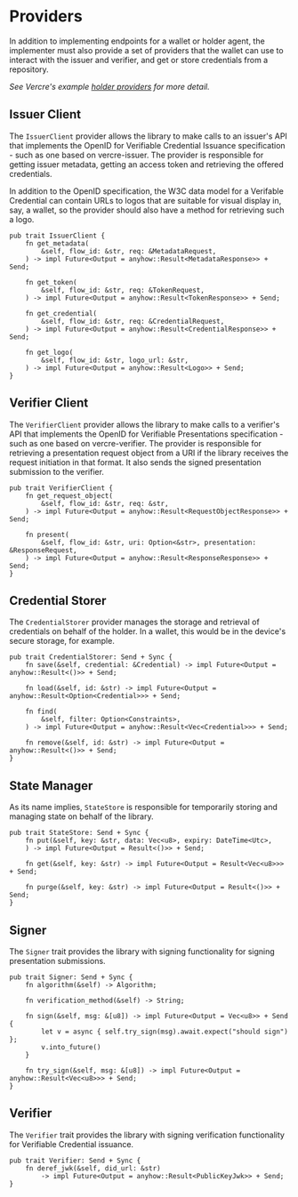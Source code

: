 # Providers

In addition to implementing endpoints for a wallet or holder agent, the implementer must also provide a set of providers that the wallet can use to interact with the issuer and verifier, and get or store credentials from a repository.

_See Vercre's example [holder providers](https://github.com/vercre/vercre/blob/main/examples/wallet/src-tauri/src/provider.rs) for more detail._

## Issuer Client

The `IssuerClient` provider allows the library to make calls to an issuer's API that implements the OpenID for Verifiable Credential Issuance specification - such as one based on vercre-issuer. The provider is responsible for getting issuer metadata, getting an access token and retrieving the offered credentials.

In addition to the OpenID specification, the W3C data model for a Verifable Credential can contain URLs to logos that are suitable for visual display in, say, a wallet, so the provider should also have a method for retrieving such a logo.

```rust,ignore
pub trait IssuerClient {
    fn get_metadata(
        &self, flow_id: &str, req: &MetadataRequest,
    ) -> impl Future<Output = anyhow::Result<MetadataResponse>> + Send;

    fn get_token(
        &self, flow_id: &str, req: &TokenRequest,
    ) -> impl Future<Output = anyhow::Result<TokenResponse>> + Send;

    fn get_credential(
        &self, flow_id: &str, req: &CredentialRequest,
    ) -> impl Future<Output = anyhow::Result<CredentialResponse>> + Send;

    fn get_logo(
        &self, flow_id: &str, logo_url: &str,
    ) -> impl Future<Output = anyhow::Result<Logo>> + Send;
}
```

## Verifier Client

The `VerifierClient` provider allows the library to make calls to a verifier's API that implements the OpenID for Verifiable Presentations specification - such as one based on vercre-verifier. The provider is responsible for retrieving a presentation request object from a URI if the library receives the request initiation in that format. It also sends the signed presentation submission to the verifier.

```rust,ignore
pub trait VerifierClient {
    fn get_request_object(
        &self, flow_id: &str, req: &str,
    ) -> impl Future<Output = anyhow::Result<RequestObjectResponse>> + Send;

    fn present(
        &self, flow_id: &str, uri: Option<&str>, presentation: &ResponseRequest,
    ) -> impl Future<Output = anyhow::Result<ResponseResponse>> + Send;
}
```

## Credential Storer

The `CredentialStorer` provider manages the storage and retrieval of credentials on behalf of the holder. In a wallet, this would be in the device's secure storage, for example.

```rust,ignore
pub trait CredentialStorer: Send + Sync {
    fn save(&self, credential: &Credential) -> impl Future<Output = anyhow::Result<()>> + Send;

    fn load(&self, id: &str) -> impl Future<Output = anyhow::Result<Option<Credential>>> + Send;

    fn find(
        &self, filter: Option<Constraints>,
    ) -> impl Future<Output = anyhow::Result<Vec<Credential>>> + Send;

    fn remove(&self, id: &str) -> impl Future<Output = anyhow::Result<()>> + Send;
}
```

## State Manager

As its name implies, `StateStore` is responsible for temporarily storing and managing state on behalf of the library.

```rust,ignore
pub trait StateStore: Send + Sync {
    fn put(&self, key: &str, data: Vec<u8>, expiry: DateTime<Utc>,
    ) -> impl Future<Output = Result<()>> + Send;

    fn get(&self, key: &str) -> impl Future<Output = Result<Vec<u8>>> + Send;

    fn purge(&self, key: &str) -> impl Future<Output = Result<()>> + Send;
}
```

## Signer

The `Signer` trait provides the library with signing functionality for signing presentation submissions.

```rust,ignore
pub trait Signer: Send + Sync {
    fn algorithm(&self) -> Algorithm;

    fn verification_method(&self) -> String;

    fn sign(&self, msg: &[u8]) -> impl Future<Output = Vec<u8>> + Send {
        let v = async { self.try_sign(msg).await.expect("should sign") };
        v.into_future()
    }

    fn try_sign(&self, msg: &[u8]) -> impl Future<Output = anyhow::Result<Vec<u8>>> + Send;
}
```

## Verifier

The `Verifier` trait provides the library with signing verification functionality for Verifiable Credential issuance.

```rust,ignore
pub trait Verifier: Send + Sync {
    fn deref_jwk(&self, did_url: &str)
        -> impl Future<Output = anyhow::Result<PublicKeyJwk>> + Send;
}
```
